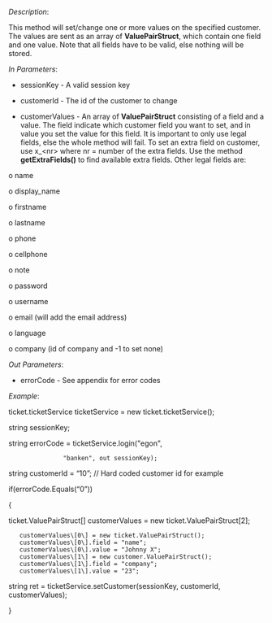 <properties date="2016-06-24"
SortOrder="176"
/>

*Description*:

This method will set/change one or more values on the specified customer. The values are sent as an array of **ValuePairStruct**, which contain one field and one value. Note that all fields have to be valid, else nothing will be stored.

 

*In Parameters*:

* sessionKey                        - A valid session key

* customerId                        - The id of the customer to change

* customerValues     - An array of **ValuePairStruct** consisting of a field and a value. The field indicate which customer field you want to set, and in value you set the value for this field. It is important to only use legal fields, else the whole method will fail. To set an extra field on customer, use x\_&lt;nr&gt; where nr = number of the extra fields. Use the method **getExtraFields()** to find available extra fields. Other legal fields are:

o   name

o   display\_name

o   firstname

o   lastname

o   phone

o   cellphone

o   note

o   password

o   username

o   email (will add the email address)

o   language

o   company (id of company and -1 to set none)

 

*Out Parameters*:

* errorCode  - See appendix for error codes

 

*Example*:

ticket.ticketService ticketService = new ticket.ticketService();

string sessionKey;

string errorCode = ticketService.login("egon",

                   "banken", out sessionKey);

string customerId = “10”; // Hard coded customer id for example

if(errorCode.Equals(“0”))

{

ticket.ValuePairStruct\[\] customerValues = new ticket.ValuePairStruct\[2\];

 

       customerValues\[0\] = new ticket.ValuePairStruct();
       customerValues\[0\].field = "name";
       customerValues\[0\].value = "Johnny X";
       customerValues\[1\] = new customer.ValuePairStruct();
       customerValues\[1\].field = "company";
       customerValues\[1\].value = "23";

string ret = ticketService.setCustomer(sessionKey, customerId, customerValues);

}

